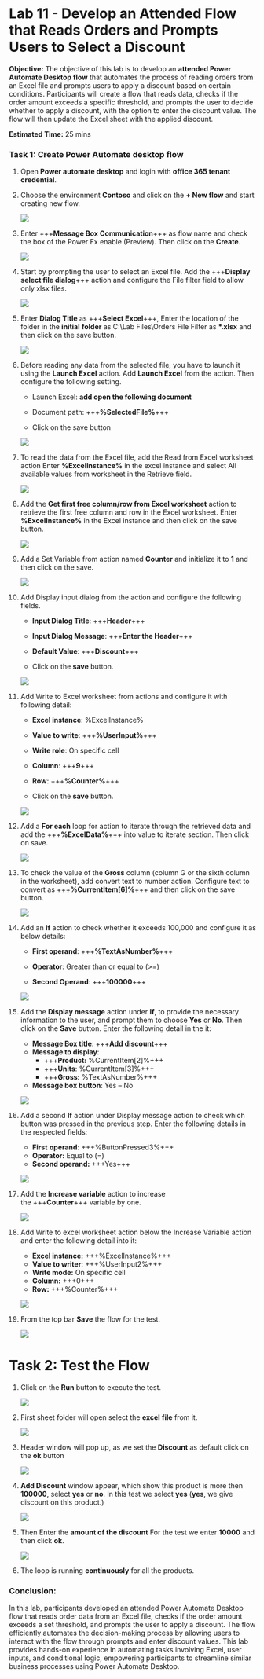 # Lab 11 - Develop an Attended Flow that Reads Orders and Prompts Users to Select a Discount

**Objective:** The objective of this lab is to develop an **attended
Power Automate Desktop flow** that automates the process of reading
orders from an Excel file and prompts users to apply a discount based on
certain conditions. Participants will create a flow that reads data,
checks if the order amount exceeds a specific threshold, and prompts the
user to decide whether to apply a discount, with the option to enter the
discount value. The flow will then update the Excel sheet with the
applied discount.

**Estimated Time:** 25 mins

### Task 1: Create Power Automate desktop flow


1.  Open **Power automate desktop** and login with **office 365 tenant
    credential**.

2.  Choose the environment **Contoso** and click on the **+ New flow**
    and start creating new flow.

    ![](./media/image1.png)

3.  Enter +++**Message Box Communication**+++ as flow name and check the box
    of the Power Fx enable (Preview). Then click on the **Create**.

    ![](./media/image2.png)


4.  Start by prompting the user to select an Excel file. Add the
    +++**Display select file dialog**+++ action and configure the File filter
    field to allow only xlsx files.

    ![](./media/image3.png)


5.  Enter **Dialog Title** as +++**Select Excel**+++, Enter the location of the
    folder in the **initial** **folder** as C:\Lab Files\Orders File Filter as **\*.xlsx** and
    then click on the save button.

    ![](./media/image4.png)

6.  Before reading any data from the selected file, you have to launch
    it using the **Launch Excel** action. Add **Launch Excel** from the
    action. Then configure the following setting.

    - Launch Excel: **add open the following document**

    - Document path: +++**%SelectedFile%**+++

    - Click on the save button

    ![](./media/image5.png)


7.  To read the data from the Excel file, add the Read from Excel
    worksheet action Enter **%ExcelInstance%** in the excel instance and
    select All available values from worksheet in the Retrieve field.

    ![](./media/image6.png)


8.  Add the **Get first free column/row from Excel worksheet** action to
    retrieve the first free column and row in the Excel worksheet. Enter
    **%ExcelInstance%** in the Excel instance and then click on the save
    button.

    ![](./media/image7.png)

9. Add a Set Variable from action named **Counter** and initialize it
    to **1** and then click on the save.

    ![](./media/image8.png)


10. Add Display input dialog from the action and configure the following
    fields.

    - **Input Dialog Title**: +++**Header**+++

    - **Input Dialog Message**: +++**Enter the Header**+++

    - **Default Value**: +++**Discount**+++

    - Click on the **save** button.

    ![](./media/image9.png)


11. Add Write to Excel worksheet from actions and configure it with
    following detail:

    - **Excel instance**: %ExcelInstance%

    - **Value to write**: +++**%UserInput%**+++

    - **Write role**: On specific cell

    - **Column**: +++**9**+++

    - **Row**: +++**%Counter%**+++

    - Click on the **save** button.

    ![](./media/image10.png)


12. Add a **For each** loop for action to iterate through the retrieved
    data and add the +++**%ExcelData%**+++ into value to iterate section. Then
    click on save.

    ![](./media/image11.png)


13. To check the value of the **Gross** column (column G or the sixth
    column in the worksheet), add convert text to number action.
    Configure text to convert as +++**%CurrentItem[6]%**+++ and then click on
    the save button.

    ![](./media/image12.png)


14. Add an **If** action to check whether it exceeds 100,000 and
    configure it as below details:

    - **First operand**: +++**%TextAsNumber%**+++

    - **Operator**: Greater than or equal to (\>=)

    - **Second Operand**: +++**100000**+++

    ![](./media/image13.png)


15. Add the **Display message** action under **If**, to provide the
    necessary information to the user, and prompt them to
    choose **Yes** or **No**. Then click on the **Save** button. Enter the following detail in the it:

    - **Message Box title**: +++**Add discount**+++
    - **Message to display**: 
        - +++**Product:** %CurrentItem[2]%+++
        - +++**Units**: %CurrentItem[3]%+++
        - +++**Gross:** %TextAsNumber%+++
    - **Message box button**: Yes – No

    ![](./media/image14.png)


16.  Add a second **If** action under Display message action to check
    which button was pressed in the previous step. Enter the following
    details in the respected fields:

        - **First** **operand**: +++%ButtonPressed3%+++
        - **Operator:** Equal to (=)
        - **Second operand:** +++Yes+++

        ![](./media/image15.png)

17.  Add the **Increase variable** action to increase
    the +++**Counter**+++ variable by one.

        ![](./media/image16.png)


18.  Add Write to excel worksheet action below the Increase Variable
    action and enter the following detail into it:

        - **Excel instance:** +++%ExcelInstance%+++
        - **Value to writer**: +++%UserInput2%+++
        - **Write mode:** On specific cell
        - **Column:** +++0+++
        - **Row:** +++%Counter%+++

       ![](./media/image17.png)


19.  From the top bar **Save** the flow for the test.

        ![](./media/image18.png)


# Task 2: Test the Flow

1.  Click on the **Run** button to execute the test.

    ![](./media/image19.png)


2.  First sheet folder will open select the **excel** **file** from it.

    ![](./media/image20.png)


3.  Header window will pop up, as we set the **Discount** as default
    click on the **ok** button

    ![](./media/image21.png)


4.  **Add Discount** window appear, which show this product is more then
    **100000**, select **yes** or **no**. In this test we select **yes**
    (**yes**, we give discount on this product.)

    ![](./media/image22.png)


5.  Then Enter the **amount of the discount** For the test we enter
    **10000** and then click **ok**.

    ![](./media/image23.png)


6.  The loop is running **continuously** for all the products.

### Conclusion: 

In this lab, participants developed an attended Power
Automate Desktop flow that reads order data from an Excel file, checks
if the order amount exceeds a set threshold, and prompts the user to
apply a discount. The flow efficiently automates the decision-making
process by allowing users to interact with the flow through prompts and
enter discount values. This lab provides hands-on experience in
automating tasks involving Excel, user inputs, and conditional logic,
empowering participants to streamline similar business processes using
Power Automate Desktop.
